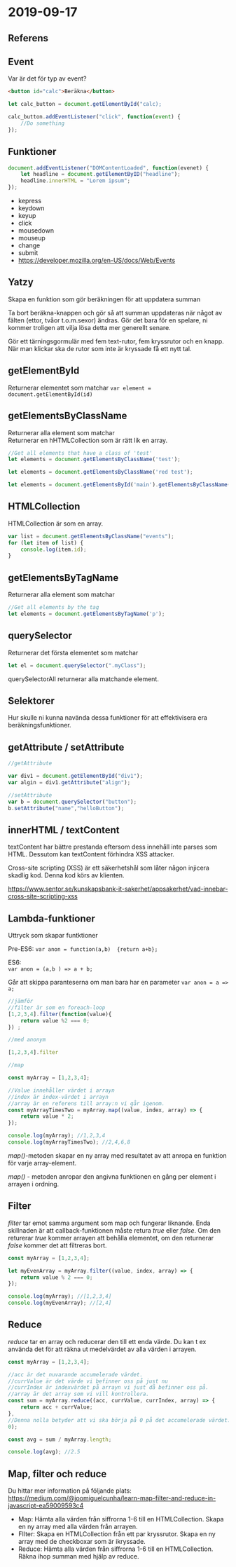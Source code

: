 # **2019-09-17**

## Referens

## Event
Var är det för typ av event?

````HTML
<button id="calc">Beräkna</button>
````

````javascript
let calc_button = document.getElementById("calc);

calc_button.addEventListener("click", function(event) {
    //Do something
});
````

## Funktioner

````javascript
document.addEventListener("DOMContentLoaded", function(evenet) {
    let headline = document.getElementByID("headline");
    headline.innerHTML = "Lorem ipsum";
});

````

- kepress
- keydown
- keyup
- click
- mousedown
- mouseup
- change
- submit
- https://developer.mozilla.org/en-US/docs/Web/Events

## Yatzy

Skapa en funktion som gör beräkningen för att uppdatera summan

Ta bort beräkna-knappen och gör så att summan uppdateras när något av fälten (ettor, tvåor t.o.m.sexor) ändras. Gör det bara för en spelare, ni kommer troligen att vilja lösa detta mer generellt senare.

Gör ett tärningsgormulär med fem text-rutor, fem kryssrutor och en knapp. När man klickar ska de rutor som inte är kryssade få ett nytt tal.

## getElementById
Returnerar elementet som matchar
`var element = document.getElementById(id)`

## getElementsByClassName

Returnerar alla element som matchar \
Returnerar en hHTMLCollection som är rätt lik en array.

````javascript
//Get all elements that have a class of 'test'
let elements = document.getElementsByClassName('test');

let elements = document.getElementsByClassName('red test');

let elements = document.getElementsById('main').getElementsByClassName('test');
````

## HTMLCollection
HTMLCollection är som en array.

````javascript
var list = document.getElementsByClassName("events");
for (let item of list) {
    console.log(item.id);
}

````

## getElementsByTagName

Returnerar alla element som matchar

````javascript
//Get all elements by the tag
let elements = document.getElementsByTagName('p');

````

## querySelector

Returnerar det första elementet som matchar

````javascript
let el = document.querySelector(".myClass");
````

querySelectorAll returnerar alla matchande element.

## Selektorer
Hur skulle ni kunna navända dessa funktioner för att effektivisera era beräkningsfunktioner.

## getAttribute / setAttribute

````javascript
//getAttribute

var div1 = document.getElementById("div1");
var algin = div1.getAttribute("align");

//setAttribute
var b = document.querySelector("button");
b.setAttribute("name","helloButton");

````

## innerHTML / textContent

textContent har bättre prestanda eftersom dess innehåll inte parses som HTML. Dessutom kan textContent förhindra XSS attacker.

Cross-site scripting (XSS) är ett säkerhetshål som låter någon injicera skadlig kod. Denna kod körs av klienten.

https://www.sentor.se/kunskapsbank-it-sakerhet/appsakerhet/vad-innebar-cross-site-scripting-xss

## Lambda-funktioner

Uttryck som skapar funtktioner

Pre-ES6:
``var anon = function(a,b)  {return a+b};``

ES6: \
``var anon = (a,b ) => a + b; ``

Går att skippa paranteserna om man bara har en parameter
``var anon = a => a;``

````javascript
//jämför
//filter är som en foreach-loop
[1,2,3,4].filter(function(value){
    return value %2 === 0;
}) ;

//med anonym 

[1,2,3,4].filter

//map

const myArray = [1,2,3,4];

//Value innehåller värdet i arrayn
//index är index-värdet i arrayn
//array är en referens till array:n vi går igenom.
const myArrayTimesTwo = myArray.map((value, index, array) => {
    return value * 2;
});

console.log(myArray); //1,2,3,4
console.log(myArrayTimesTwo); //2,4,6,8
````

*map()*-metoden skapar en ny array med resultatet av att anropa en funktion för varje array-element.

*map()* - metoden anropar den angivna funktionen en gång per element i arrayen i ordning.

## Filter

*filter* tar emot samma argument som map och fungerar liknande. Enda skillnaden är att callback-funktionen måste retura *true* eller *false*. Om den returerar *true* kommer arrayen att behålla elementet, om den returnerar *false* kommer det att filtreras bort.

````javascript
const myArray = [1,2,3,4];

let myEvenArray = myArray.filter((value, index, array) => {
    return value % 2 === 0;
});

console.log(myArray); //[1,2,3,4]
console.log(myEvenArray); //[2,4]
````

## Reduce
*reduce* tar en array och reducerar den till ett enda värde. Du kan t ex använda det för att räkna ut medelvärdet av alla värden i arrayen.

````javascript
const myArray = [1,2,3,4];

//acc är det nuvarande accumelerade värdet.
//currValue är det värde vi befinner oss på just nu
//currIndex är indexvärdet på arrayn vi just då befinner oss på.
//array är det array som vi vill kontrollera.
const sum = myArray.reduce((acc, currValue, currIndex, array) => {
    return acc + currValue;
},
//Denna nolla betyder att vi ska börja på 0 på det accumelerade värdet.
0);

const avg = sum / myArray.length;

console.log(avg); //2.5
````
## Map, filter och reduce
Du hittar mer information på följande plats:
https://medium.com/@joomiguelcunha/learn-map-filter-and-reduce-in-javascript-ea59009593c4

- Map: Hämta alla värden från siffrorna 1-6 till en HTMLCollection. Skapa en ny array med alla värden från arrayen.
- FIlter: Skapa en HTMLCollection från ett par kryssrutor. Skapa en ny array med de checkboxar som är ikryssade.
- Reduce: Hämta alla värden från siffrorna 1-6 till en HTMLCollection. Räkna ihop summan med hjälp av reduce.